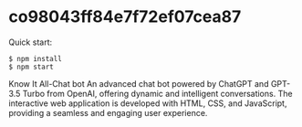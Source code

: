 # co98043ff84e7f72ef07cea87

Quick start:

```
$ npm install
$ npm start
````

Know It All-Chat bot An advanced chat bot powered by ChatGPT and GPT-3.5 Turbo from OpenAI, offering dynamic and intelligent conversations. The interactive web application is developed with HTML, CSS, and JavaScript, providing a seamless and engaging user experience.
